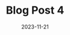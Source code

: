 ---
title: Blog Post 4
summary: Lorem ipsum dolor sit amet, consectetur adipiscing elit. Donec id erat enim. Ut cursus magna sed luctus auctor. Sed eu augue dignissim, lobortis ipsum eu, dictum nisi. Integer varius ex maximus quam lobortis accumsan. Morbi mollis vulputate metus, aliquam feugiat arcu porta a. Quisque id justo ultricies, lacinia elit quis, pulvinar odio. Fusce feugiat at velit vitae lobortis. Nulla fringilla metus et sem mattis posuere. Nulla pellentesque quam sit amet est posuere, tincidunt auctor ligula bibendum. Donec dapibus lacinia nibh, convallis ultrices enim laoreet et.
date: 2023-11-21
authors:
  - John Doe: author.jpeg
draft: true
---